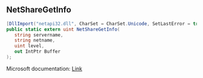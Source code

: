 ## NetShareGetInfo

```csharp
[DllImport("netapi32.dll", CharSet = CharSet.Unicode, SetLastError = true)]
public static extern uint NetShareGetInfo(
   string servername,
   string netname,
   uint level,
   out IntPtr Buffer
);
```

Microsoft documentation: [Link](https://docs.microsoft.com/en-us/windows/win32/api/lmshare/nf-lmshare-netsharegetinfo)
